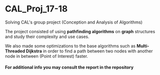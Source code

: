 # CAL_Proj_17-18
Solving CAL's group project (Conception and Analysis of Algorithms)

The project consisted of using **pathfinding algorithms** on **graph** structures and study their complexity and use cases.

We also made some optimizations to the base algorithms such as **Multi-Threaded Dijkstra** in order to find a path between two nodes with another node in between (Point of Interest) faster.

#### For additional info you may consult the report in the repository
